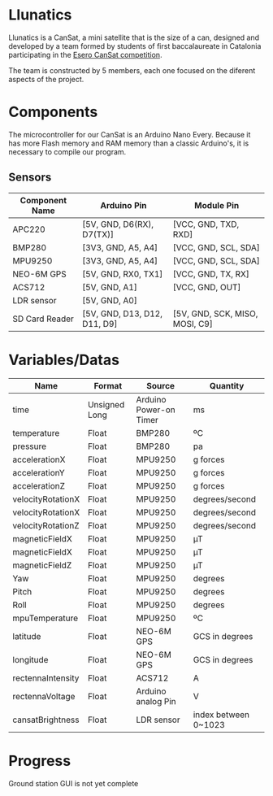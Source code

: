 # Llunatics

Llunatics is a CanSat, a mini satellite that is the size of a can, designed and developed by a team formed by students of first baccalaureate in Catalonia participating in the [Esero CanSat competition](https://esero.es/cansat-2/).

The team is constructed by 5 members, each one focused on the diferent aspects of the project.

# Components

The microcontroller for our CanSat is an Arduino Nano Every. Because it has more Flash memory and RAM memory than a classic Arduino's, it is necessary to compile our program.

## Sensors
| Component Name | Arduino Pin                  | Module Pin                     |
|----------------|------------------------------|--------------------------------|
| APC220         | [5V, GND, D6(RX), D7(TX)]    | [VCC, GND, TXD, RXD]           |
| BMP280         | [3V3, GND, A5, A4]           | [VCC, GND, SCL, SDA]           |
| MPU9250        | [3V3, GND, A5, A4]           | [VCC, GND, SCL, SDA]           |
| NEO-6M GPS     | [5V, GND, RX0, TX1]          | [VCC, GND, TX, RX]             |
| ACS712         | [5V, GND, A1]                | [VCC, GND, OUT]                |
| LDR sensor     | [5V, GND, A0]                |                                |
| SD Card Reader | [5V, GND, D13, D12, D11, D9] | [5V, GND, SCK, MISO, MOSI, C9] |

# Variables/Datas

| Name                  | Format        | Source                    | Quantity              |
|-----------------------|---------------|---------------------------|-----------------------|
| time                  | Unsigned Long | Arduino Power-on Timer    | ms                    |
| temperature           | Float         | BMP280                    | ºC                    |
| pressure              | Float         | BMP280                    | pa                    |
| accelerationX         | Float         | MPU9250                   | g forces              |
| accelerationY         | Float         | MPU9250                   | g forces              |
| accelerationZ         | Float         | MPU9250                   | g forces              |
| velocityRotationX     | Float         | MPU9250                   | degrees/second        |
| velocityRotationX     | Float         | MPU9250                   | degrees/second        |
| velocityRotationZ     | Float         | MPU9250                   | degrees/second        |
| magneticFieldX        | Float         | MPU9250                   | µT                    |
| magneticFieldX        | Float         | MPU9250                   | µT                    | 
| magneticFieldZ        | Float         | MPU9250                   | µT                    | 
| Yaw                   | Float         | MPU9250                   | degrees               |
| Pitch                 | Float        | MPU9250                   | degrees               |
| Roll                  | Float        | MPU9250                   | degrees               |
| mpuTemperature        | Float         | MPU9250                   | ºC                    |
| latitude              | Float         | NEO-6M GPS                | GCS in degrees        |
| longitude             | Float         | NEO-6M GPS                | GCS in degrees        |
| rectennaIntensity     | Float         | ACS712                    | A                     |
| rectennaVoltage       | Float         | Arduino analog Pin        | V                     | 
| cansatBrightness      | Float         | LDR sensor                | index between 0~1023  |

# Progress

Ground station GUI is not yet complete
